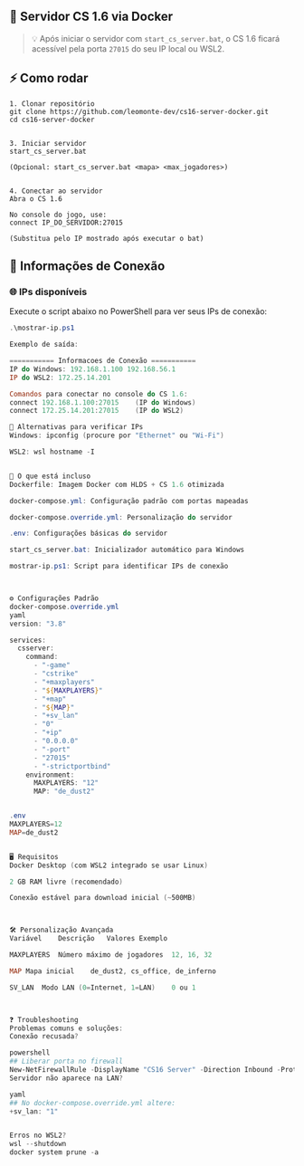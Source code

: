 ## 🚀 Servidor CS 1.6 via Docker

> 💡 Após iniciar o servidor com `start_cs_server.bat`, o CS 1.6 ficará acessível pela porta `27015` do seu IP local ou WSL2.

## ⚡ Como rodar
    1. Clonar repositório
    git clone https://github.com/leomonte-dev/cs16-server-docker.git
    cd cs16-server-docker


    3. Iniciar servidor
    start_cs_server.bat

    (Opcional: start_cs_server.bat <mapa> <max_jogadores>)


    4. Conectar ao servidor
    Abra o CS 1.6

    No console do jogo, use:
    connect IP_DO_SERVIDOR:27015

    (Substitua pelo IP mostrado após executar o bat)

## 🔌 Informações de Conexão

### 🌐 IPs disponíveis
Execute o script abaixo no PowerShell para ver seus IPs de conexão:
```powershell
.\mostrar-ip.ps1

Exemplo de saída:

=========== Informacoes de Conexão ===========
IP do Windows: 192.168.1.100 192.168.56.1
IP do WSL2: 172.25.14.201

Comandos para conectar no console do CS 1.6:
connect 192.168.1.100:27015    (IP do Windows)
connect 172.25.14.201:27015    (IP do WSL2)

🔄 Alternativas para verificar IPs
Windows: ipconfig (procure por "Ethernet" ou "Wi-Fi")

WSL2: wsl hostname -I


🧱 O que está incluso
Dockerfile: Imagem Docker com HLDS + CS 1.6 otimizada

docker-compose.yml: Configuração padrão com portas mapeadas

docker-compose.override.yml: Personalização do servidor

.env: Configurações básicas do servidor

start_cs_server.bat: Inicializador automático para Windows

mostrar-ip.ps1: Script para identificar IPs de conexão



⚙️ Configurações Padrão
docker-compose.override.yml
yaml
version: "3.8"

services:
  csserver:
    command:
      - "-game"
      - "cstrike"
      - "+maxplayers"
      - "${MAXPLAYERS}"
      - "+map"
      - "${MAP}"
      - "+sv_lan"
      - "0"
      - "+ip"
      - "0.0.0.0"
      - "-port"
      - "27015"
      - "-strictportbind"
    environment:
      MAXPLAYERS: "12"
      MAP: "de_dust2"


.env
MAXPLAYERS=12
MAP=de_dust2


🖥️ Requisitos
Docker Desktop (com WSL2 integrado se usar Linux)

2 GB RAM livre (recomendado)

Conexão estável para download inicial (~500MB)



🛠️ Personalização Avançada
Variável	Descrição	Valores Exemplo

MAXPLAYERS	Número máximo de jogadores	12, 16, 32

MAP	Mapa inicial	de_dust2, cs_office, de_inferno

SV_LAN	Modo LAN (0=Internet, 1=LAN)	0 ou 1



❓ Troubleshooting
Problemas comuns e soluções:
Conexão recusada?

powershell
## Liberar porta no firewall
New-NetFirewallRule -DisplayName "CS16 Server" -Direction Inbound -Protocol TCP -LocalPort 27015 -Action Allow
Servidor não aparece na LAN?

yaml
## No docker-compose.override.yml altere:
+sv_lan: "1"


Erros no WSL2?
wsl --shutdown
docker system prune -a
